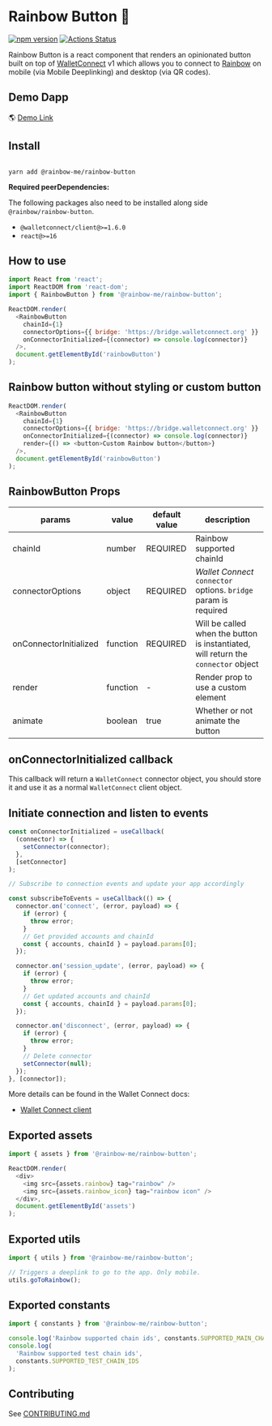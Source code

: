 # Rainbow Button 🌈
[![npm version](https://img.shields.io/npm/v/@rainbow-me/rainbow-button.svg)](https://npmjs.org/package/@rainbow-me/rainbow-button)
[![Actions Status](https://github.com/rainbow-me/rainbow-button/workflows/tests/badge.svg)](https://github.com/rainbow-me/rainbow-button/actions)

Rainbow Button is a react component that renders an opinionated button built on top of [WalletConnect](https://walletconnect.org/) v1 which allows you to connect to [Rainbow](https://rainbow.me/) on mobile (via Mobile Deeplinking) and desktop (via QR codes).

## Demo Dapp

🌎 [Demo Link](https://rainbow-me.github.io/rainbow-button)

## Install

```

yarn add @rainbow-me/rainbow-button

```

**Required peerDependencies:**

The following packages also need to be installed along side `@rainbow/rainbow-button`.

- `@walletconnect/client@>=1.6.0`
- `react@>=16`

## How to use

```js
import React from 'react';
import ReactDOM from 'react-dom';
import { RainbowButton } from '@rainbow-me/rainbow-button';

ReactDOM.render(
  <RainbowButton
    chainId={1}
    connectorOptions={{ bridge: 'https://bridge.walletconnect.org' }}
    onConnectorInitialized={(connector) => console.log(connector)}
  />,
  document.getElementById('rainbowButton')
);
```

## Rainbow button without styling or custom button

```js
ReactDOM.render(
  <RainbowButton
    chainId={1}
    connectorOptions={{ bridge: 'https://bridge.walletconnect.org' }}
    onConnectorInitialized={(connector) => console.log(connector)}
    render={() => <button>Custom Rainbow button</button>}
  />,
  document.getElementById('rainbowButton')
);
```

## RainbowButton Props

| params                 | value    | default value | description                                                                        |
| ---------------------- | -------- | ------------- | ---------------------------------------------------------------------------------- |
| chainId                | number   | REQUIRED      | Rainbow supported chainId                                                          |
| connectorOptions       | object   | REQUIRED      | _Wallet Connect_ `connector` options. `bridge` param is required                   |
| onConnectorInitialized | function | REQUIRED      | Will be called when the button is instantiated, will return the `connector` object |
| render                 | function | -             | Render prop to use a custom element                                                |
| animate                | boolean  | true          | Whether or not animate the button                                                  |

## onConnectorInitialized callback

This callback will return a `WalletConnect` connector object, you should store it and use it as a normal `WalletConnect` client object.

## Initiate connection and listen to events

```js
const onConnectorInitialized = useCallback(
  (connector) => {
    setConnector(connector);
  },
  [setConnector]
);

// Subscribe to connection events and update your app accordingly

const subscribeToEvents = useCallback(() => {
  connector.on('connect', (error, payload) => {
    if (error) {
      throw error;
    }
    // Get provided accounts and chainId
    const { accounts, chainId } = payload.params[0];
  });

  connector.on('session_update', (error, payload) => {
    if (error) {
      throw error;
    }
    // Get updated accounts and chainId
    const { accounts, chainId } = payload.params[0];
  });

  connector.on('disconnect', (error, payload) => {
    if (error) {
      throw error;
    }
    // Delete connector
    setConnector(null);
  });
}, [connector]);
```

More details can be found in the Wallet Connect docs:

- [Wallet Connect client](https://docs.walletconnect.org/quick-start/dapps/client)

## Exported assets

```js
import { assets } from '@rainbow-me/rainbow-button';

ReactDOM.render(
  <div>
    <img src={assets.rainbow} tag="rainbow" />
    <img src={assets.rainbow_icon} tag="rainbow icon" />
  </div>,
  document.getElementById('assets')
);
```

## Exported utils

```js
import { utils } from '@rainbow-me/rainbow-button';

// Triggers a deeplink to go to the app. Only mobile.
utils.goToRainbow();
```

## Exported constants

```js
import { constants } from '@rainbow-me/rainbow-button';

console.log('Rainbow supported chain ids', constants.SUPPORTED_MAIN_CHAIN_IDS);
console.log(
  'Rainbow supported test chain ids',
  constants.SUPPORTED_TEST_CHAIN_IDS
);
```

## Contributing

See [CONTRIBUTING.md](./CONTRIBUTING.md)
